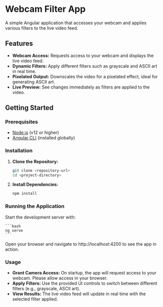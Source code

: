 # Webcam Filter App

A simple Angular application that accesses your webcam and applies various filters to the live video feed.

## Features

- **Webcam Access:** Requests access to your webcam and displays the live video feed.
- **Dynamic Filters:** Apply different filters such as grayscale and ASCII art in real time.
- **Pixelated Output:** Downscales the video for a pixelated effect, ideal for generating ASCII art.
- **Live Preview:** See changes immediately as filters are applied to the video.

## Getting Started

### Prerequisites

- [Node.js](https://nodejs.org/) (v12 or higher)
- [Angular CLI](https://angular.io/cli) (installed globally)

### Installation

1. **Clone the Repository:**

   ```bash
   git clone <repository-url>
   cd <project-directory>
   ```

2. **Install Dependencies:**

   ```bash
   npm install
   ```

### Running the Application

Start the development server with:

    ```bash
    ng serve
    ```

Open your browser and navigate to http://localhost:4200 to see the app in action.

### Usage

- **Grant Camera Access:** On startup, the app will request access to your webcam. Please allow access in your browser.
- **Apply Filters:** Use the provided UI controls to switch between different filters (e.g., grayscale, ASCII art).
- **View Results:** The live video feed will update in real time with the selected filter applied.
